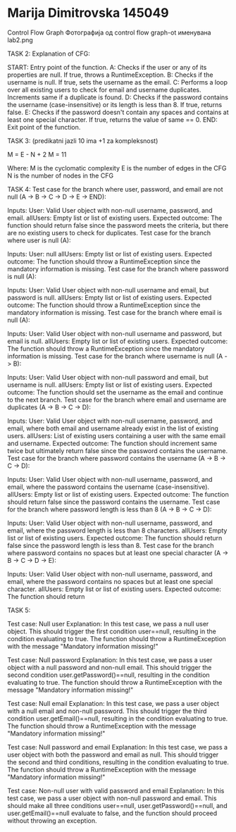 # Marija Dimitrovska 145049
Control Flow Graph
Фотографија од control flow graph-ot именувана lab2.png

TASK 2:
Explanation of CFG:

START: Entry point of the function.
A: Checks if the user or any of its properties are null. If true, throws a RuntimeException.
B: Checks if the username is null. If true, sets the username as the email.
C: Performs a loop over all existing users to check for email and username duplicates. Increments same if a duplicate is found.
D: Checks if the password contains the username (case-insensitive) or its length is less than 8. If true, returns false.
E: Checks if the password doesn't contain any spaces and contains at least one special character. If true, returns the value of same == 0.
END: Exit point of the function.

TASK 3:
(predikatni jazli 10 ima +1 za kompleksnost)

M = E - N + 2
M = 11

Where:
M is the cyclomatic complexity
E is the number of edges in the CFG
N is the number of nodes in the CFG


TASK 4:
Test case for the branch where user, password, and email are not null (A -> B -> C -> D -> E -> END):

Inputs:
User: Valid User object with non-null username, password, and email.
allUsers: Empty list or list of existing users.
Expected outcome: The function should return false since the password meets the criteria, but there are no existing users to check for duplicates.
Test case for the branch where user is null (A):

Inputs:
User: null
allUsers: Empty list or list of existing users.
Expected outcome: The function should throw a RuntimeException since the mandatory information is missing.
Test case for the branch where password is null (A):

Inputs:
User: Valid User object with non-null username and email, but password is null.
allUsers: Empty list or list of existing users.
Expected outcome: The function should throw a RuntimeException since the mandatory information is missing.
Test case for the branch where email is null (A):

Inputs:
User: Valid User object with non-null username and password, but email is null.
allUsers: Empty list or list of existing users.
Expected outcome: The function should throw a RuntimeException since the mandatory information is missing.
Test case for the branch where username is null (A -> B):

Inputs:
User: Valid User object with non-null password and email, but username is null.
allUsers: Empty list or list of existing users.
Expected outcome: The function should set the username as the email and continue to the next branch.
Test case for the branch where email and username are duplicates (A -> B -> C -> D):

Inputs:
User: Valid User object with non-null username, password, and email, where both email and username already exist in the list of existing users.
allUsers: List of existing users containing a user with the same email and username.
Expected outcome: The function should increment same twice but ultimately return false since the password contains the username.
Test case for the branch where password contains the username (A -> B -> C -> D):

Inputs:
User: Valid User object with non-null username, password, and email, where the password contains the username (case-insensitive).
allUsers: Empty list or list of existing users.
Expected outcome: The function should return false since the password contains the username.
Test case for the branch where password length is less than 8 (A -> B -> C -> D):

Inputs:
User: Valid User object with non-null username, password, and email, where the password length is less than 8 characters.
allUsers: Empty list or list of existing users.
Expected outcome: The function should return false since the password length is less than 8.
Test case for the branch where password contains no spaces but at least one special character (A -> B -> C -> D -> E):

Inputs:
User: Valid User object with non-null username, password, and email, where the password contains no spaces but at least one special character.
allUsers: Empty list or list of existing users.
Expected outcome: The function should return

TASK 5:

Test case: Null user
Explanation: In this test case, we pass a null user object. This should trigger the first condition user==null, resulting in the condition evaluating to true. The function should throw a RuntimeException with the message "Mandatory information missing!"

Test case: Null password
Explanation: In this test case, we pass a user object with a null password and non-null email. This should trigger the second condition user.getPassword()==null, resulting in the condition evaluating to true. The function should throw a RuntimeException with the message "Mandatory information missing!"

Test case: Null email
Explanation: In this test case, we pass a user object with a null email and non-null password. This should trigger the third condition user.getEmail()==null, resulting in the condition evaluating to true. The function should throw a RuntimeException with the message "Mandatory information missing!"

Test case: Null password and email
Explanation: In this test case, we pass a user object with both the password and email as null. This should trigger the second and third conditions, resulting in the condition evaluating to true. The function should throw a RuntimeException with the message "Mandatory information missing!"

Test case: Non-null user with valid password and email
Explanation: In this test case, we pass a user object with non-null password and email. This should make all three conditions user==null, user.getPassword()==null, and user.getEmail()==null evaluate to false, and the function should proceed without throwing an exception.